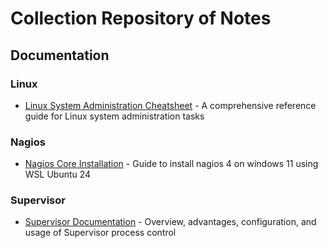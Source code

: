 # Collection Repository of Notes

## Documentation

### Linux
- [Linux System Administration Cheatsheet](linux/linux-sysadmin-cheatsheet.md) - A comprehensive reference guide for Linux system administration tasks

### Nagios
- [Nagios Core Installation](nagios/nagios4-installation-guide.md) - Guide to install nagios 4 on windows 11 using WSL Ubuntu 24

### Supervisor
- [Supervisor Documentation](supervisor/supervisor.md) - Overview, advantages, configuration, and usage of Supervisor process control

